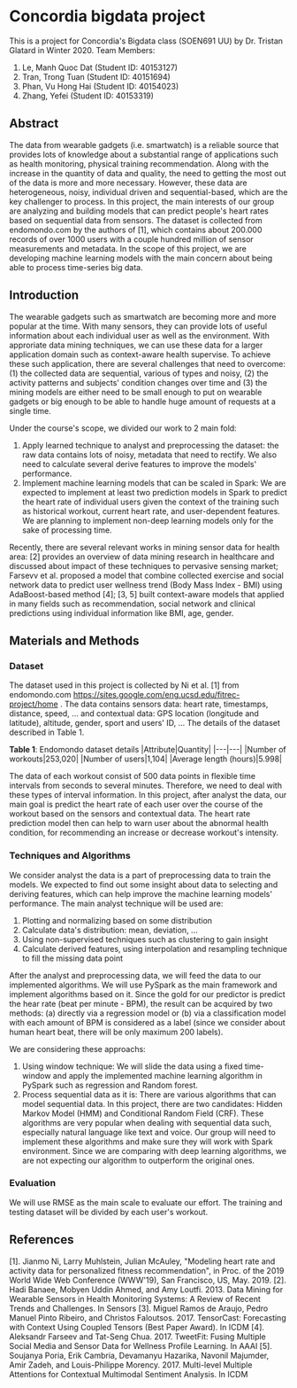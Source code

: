 # Concordia bigdata project
This is a project for Concordia's Bigdata class (SOEN691 UU) by Dr. Tristan Glatard in Winter 2020.
Team Members:
1. Le, Manh Quoc Dat (Student ID: 40153127)
2. Tran, Trong Tuan (Student ID: 40151694)  
3. Phan, Vu Hong Hai (Student ID: 40154023)
4. Zhang, Yefei (Student ID: 40153319)



## Abstract
The data from wearable gadgets (i.e. smartwatch) is a reliable source that provides lots of knowledge about a substantial range of applications such as health monitoring, physical training recommendation. Along with the increase in the quantity of data and quality, the need to getting the most out of the data is more and more necessary. However, these data are heterogeneous, noisy, individual driven and sequential-based, which are the key challenger to process. In this project, the main interests of our group are analyzing and building models that can predict people's heart rates based on sequential data from sensors. The dataset is collected from endomondo.com by the authors of [1], which contains about 200.000 records of over 1000 users with a couple hundred million of sensor measurements and metadata. In the scope of this project, we are developing machine learning models with the main concern about being able to process time-series big data.

## Introduction
The wearable gadgets such as smartwatch are becoming more and more popular at the time. With many sensors, they can provide lots of useful information about each individual user as well as the environment. With approriate data mining techniques, we can use these data for a larger application domain such as context-aware health supervise. To achieve these such application, there are several challenges that need to overcome: (1) the collected data are sequential, various of types and noisy, (2) the activity patterns and subjects' condition changes over time and (3) the mining models are either need to be small enough to put on wearable gadgets or big enough to be able to handle huge amount of requests at a single time.

Under the course's scope, we divided our work to 2 main fold:
1. Apply learned technique to analyst and preprocessing the dataset: the raw data contains lots of noisy, metadata that need to rectify. We also need to calculate several derive features to improve the models' performance.
2. Implement machine learning models that can be scaled in Spark: We are expected to implement at least two prediction models in Spark to predict the heart rate of individual users given the context of the training such as historical workout, current heart rate, and user-dependent features. We are planning to implement non-deep learning models only for the sake of processing time.

Recently, there are several relevant works in mining sensor data for health area: [2] provides an overview of data mining research in healthcare and discussed about impact of these techniques to pervasive sensing market; Farsevv et al. proposed a model that combine collected exercise and social network data to predict user wellness trend (Body Mass Index - BMI) using AdaBoost-based method [4]; [3, 5] built context-aware models that applied in many fields such as recommendation, social network and clinical predictions using individual information like BMI, age, gender.

## Materials and Methods 

### Dataset
The dataset used in this project is collected by Ni et al. [1] from endomondo.com https://sites.google.com/eng.ucsd.edu/fitrec-project/home . The data contains sensors data: heart rate, timestamps, distance, speed, ... and contextual data: GPS location (longitude and latitude), altitude, gender, sport and users' ID, ... The details of the dataset described in Table 1.

**Table 1**: Endomondo dataset details
|Attribute|Quantity|
|---|---|
|Number of workouts|253,020|
|Number of users|1,104|
|Average length (hours)|5.998|

The data of each workout consist of 500 data points in flexible time intervals from seconds to several minutes. Therefore, we need to deal with these types of interval information. In this project, after analyst the data, our main goal is predict the heart rate of each user over the course of the workout based on the sensors and contextual data. The heart rate prediction model then can help to warn user about the abnormal health condition, for recommending an increase or decrease workout's intensity.

### Techniques and Algorithms
We consider analyst the data is a part of preprocessing data to train the models. We expected to find out some insight about data to selecting and deriving features, which can help improve the machine learning models' performance. The main analyst technique will be used are:
1. Plotting and normalizing based on some distribution
2. Calculate data's distribution: mean, deviation, ...
3. Using non-supervised techniques such as clustering to gain insight
4. Calculate derived features, using interpolation and resampling technique to fill the missing data point

After the analyst and preprocessing data, we will feed the data to our implemented algorithms. We will use PySpark as the main framework and implement algorithms based on it. Since the gold for our predictor is predict the hear rate (beat per minute - BPM), the result can be acquired by two methods: (a) directly via a regression model or (b) via a classification model with each amount of BPM is considered as a label (since we consider about human heart beat, there will be only maximum 200 labels).

We are considering these approachs:
1. Using window technique: We will slide the data using a fixed time-window and apply the implemented machine learning algorithm in PySpark such as regression and Random forest.
2. Process sequential data as it is: There are various algorithms that can model sequential data. In this project, there are two candidates: Hidden Markov Model (HMM) and Conditional Random Field (CRF). These algorithms are very popular when dealing with sequential data such, especially natural language like text and voice. Our group will need to implement these algorithms and make sure they will work with Spark environment.
Since we are comparing with deep learning algorithms, we are not expecting our algorithm to outperform the original ones.

### Evaluation
We will use RMSE as the main scale to evaluate our effort. The training and testing dataset will be divided by each user's workout.

## References
[1]. Jianmo Ni, Larry Muhlstein, Julian McAuley, "Modeling heart rate and activity data for personalized fitness recommendation", in Proc. of the 2019 World Wide Web Conference (WWW'19), San Francisco, US, May. 2019.
[2]. Hadi Banaee, Mobyen Uddin Ahmed, and Amy Loutfi. 2013. Data Mining for Wearable Sensors in Health Monitoring Systems: A Review of Recent Trends and Challenges. In Sensors
[3]. Miguel Ramos de Araujo, Pedro Manuel Pinto Ribeiro, and Christos Faloutsos. 2017. TensorCast: Forecasting with Context Using Coupled Tensors (Best Paper Award). In ICDM 
[4].  Aleksandr Farseev and Tat-Seng Chua. 2017. TweetFit: Fusing Multiple Social Media and Sensor Data for Wellness Profile Learning. In AAAI
[5].  Soujanya Poria, Erik Cambria, Devamanyu Hazarika, Navonil Majumder, Amir Zadeh, and Louis-Philippe Morency. 2017. Multi-level Multiple Attentions for Contextual Multimodal Sentiment Analysis. In ICDM
